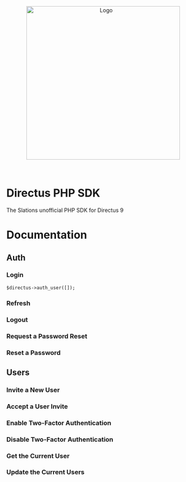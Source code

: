 <p align="center"><img width="400" alt="Logo" src="https://cdn.slations.co.uk/images/Slations-Logo.svg"></p>

<br>

# Directus PHP SDK

The Slations unofficial PHP SDK for Directus 9


# Documentation

##







## Auth

### Login

```
$directus->auth_user([]);
```

### Refresh


### Logout


### Request a Password Reset



### Reset a Password


## Users

### Invite a New User


### Accept a User Invite


### Enable Two-Factor Authentication


### Disable Two-Factor Authentication


### Get the Current User


### Update the Current Users
